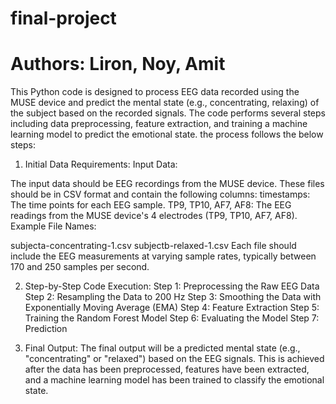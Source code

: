 # final-project
# Authors: Liron, Noy, Amit

This Python code is designed to process EEG data recorded using the MUSE device and predict the mental state (e.g., concentrating, relaxing) of the subject based on the recorded signals. The code performs several steps including data preprocessing, feature extraction, and training a machine learning model to predict the emotional state. the process follows the below steps:

1. Initial Data Requirements:
Input Data:

The input data should be EEG recordings from the MUSE device. These files should be in CSV format and contain the following columns:
timestamps: The time points for each EEG sample.
TP9, TP10, AF7, AF8: The EEG readings from the MUSE device's 4 electrodes (TP9, TP10, AF7, AF8).
Example File Names:

subjecta-concentrating-1.csv
subjectb-relaxed-1.csv
Each file should include the EEG measurements at varying sample rates, typically between 170 and 250 samples per second.

2. Step-by-Step Code Execution:
Step 1: Preprocessing the Raw EEG Data
Step 2: Resampling the Data to 200 Hz
Step 3: Smoothing the Data with Exponentially Moving Average (EMA)
Step 4: Feature Extraction
Step 5: Training the Random Forest Model
Step 6: Evaluating the Model
Step 7: Prediction

3. Final Output:
The final output will be a predicted mental state (e.g., "concentrating" or "relaxed") based on the EEG signals. This is achieved after the data has been preprocessed, features have been extracted, and a machine learning model has been trained to classify the emotional state.



